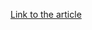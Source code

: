 [Link to the article](https://www.linkedin.com/pulse/darcula-%E8%BE%BE%E5%B0%94%E5%BA%93%E6%8B%89-oshri-kalfon/)

